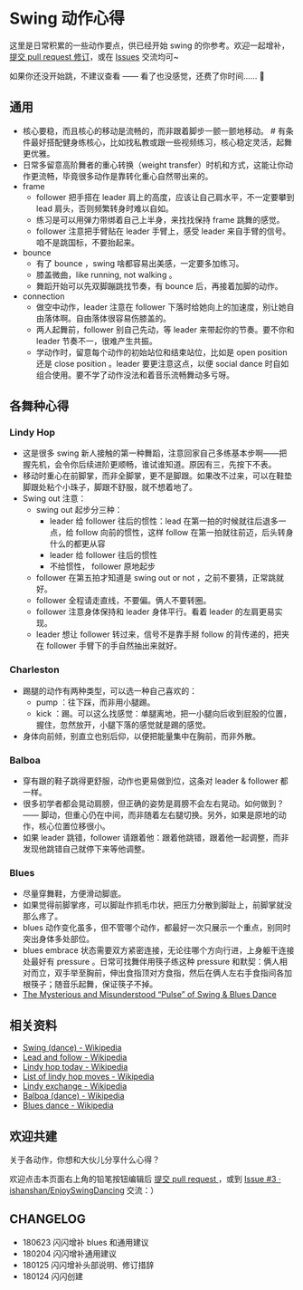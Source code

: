 # Swing 动作心得

这里是日常积累的一些动作要点，供已经开始 swing 的你参考。欢迎一起增补，[提交 pull request 修订](https://guides.github.com/activities/forking/#making-changes)，或在 [Issues](https://github.com/ishanshan//issues) 交流均可~

如果你还没开始跳，不建议查看 —— 看了也没感觉，还费了你时间…… 🌝



## 通用

- 核心要稳，而且核心的移动是流畅的，而非跟着脚步一颤一颤地移动。 # 有条件最好搭配健身练核心，比如找私教或跟一些视频练习，核心稳定灵活，起舞更优雅。
- 日常多留意高阶舞者的重心转换（weight transfer）时机和方式，这能让你动作更流畅，毕竟很多动作是靠转化重心自然带出来的。
- frame
	-  follower 把手搭在 leader 肩上的高度，应该让自己肩水平，不一定要攀到 lead 肩头，否则频繁转身时难以自如。
	- 练习是可以用弹力带绑着自己上半身，来找找保持 frame 跳舞的感觉。
	- follower 注意把手臂贴在 leader 手臂上，感受 leader 来自手臂的信号。咱不是跳国标，不要抬起来。
- bounce
	- 有了 bounce ，swing 啥都容易出美感，一定要多加练习。
	- 膝盖微曲，like running, not walking 。
	- 舞蹈开始可以先双脚蹦跳找节奏，有 bounce 后，再接着加脚的动作。
- connection
	- 做空中动作，leader 注意在 follower 下落时给她向上的加速度，别让她自由落体啊。自由落体很容易伤膝盖的。
	- 两人起舞前，follower 别自己先动，等 leader 来带起你的节奏。要不你和 leader 节奏不一，很难产生共振。
	- 学动作时，留意每个动作的初始站位和结束站位，比如是 open position 还是 close position 。leader 要更注意这点，以便 social dance 时自如组合使用。要不学了动作没法和着音乐流畅舞动多亏呀。


## 各舞种心得

### Lindy Hop

- 这是很多 swing 新人接触的第一种舞蹈，注意回家自己多练基本步啊——把握先机，会令你后续进阶更顺畅，谁试谁知道。原因有三，先按下不表。
- 移动时重心在前脚掌，而非全脚掌，更不是脚跟。如果改不过来，可以在鞋垫脚跟处粘个小珠子，脚跟不舒服，就不想着地了。
- Swing out 注意：
	- swing out 起步分三种：
		- leader 给 follower 往后的惯性：lead 在第一拍的时候就往后退多一点，给 follow 向前的惯性，这样 follow 在第一拍就往前迈，后头转身什么的都更从容
		- leader 给 follower 往后的惯性
		- 不给惯性， follower 原地起步
	- follower 在第五拍才知道是 swing out or not ，之前不要猜，正常跳就好。
	- follower 全程请走直线，不要偏。俩人不要转圈。
	- follower 注意身体保持和 leader 身体平行。看着 leader 的左肩更易实现。
	- leader 想让 follower 转过来，信号不是靠手掰 follow 的背传递的，把夹在 follower 手臂下的手自然抽出来就好。


### Charleston

- 踢腿的动作有两种类型，可以选一种自己喜欢的：
	- pump ：往下踩，而非用小腿踢。
	- kick ：踢。可以这么找感觉：单腿离地，把一小腿向后收到屁股的位置，握住，忽然放开，小腿下落的感觉就是踢的感觉。
- 身体向前倾，别直立也别后仰，以便把能量集中在胸前，而非外散。

### Balboa

- 穿有跟的鞋子跳得更舒服，动作也更易做到位，这条对 leader & follower 都一样。
- 很多初学者都会晃动肩膀，但正确的姿势是肩膀不会左右晃动。如何做到？—— 脚动，但重心仍在中间，而非随着左右腿切换。另外，如果是原地的动作，核心位置位移很小。
- 如果 leader 跳错，follower 请跟着他：跟着他跳错，跟着他一起调整，而非发现他跳错自己就停下来等他调整。


### Blues 
 
- 尽量穿舞鞋，方便滑动脚底。
- 如果觉得前脚掌疼，可以脚趾作抓毛巾状，把压力分散到脚趾上，前脚掌就没那么疼了。
- blues 动作变化虽多，但不管哪个动作，都最好一次只展示一个重点，别同时突出身体多处部位。
- blues embrace 状态需要双方紧密连接，无论往哪个方向行进，上身躯干连接处最好有 pressure 。日常可找舞伴用筷子练这种 pressure 和默契：俩人相对而立，双手举至胸前，伸出食指顶对方食指，然后在俩人左右手食指间各加根筷子；随音乐起舞，保证筷子不掉。
- [The Mysterious and Misunderstood “Pulse” of Swing & Blues Dance](http://www.swinginblues.com/the-mysterious-and-misunderstood-pulse-of-swing-blues-dance/)

## 相关资料

* [Swing (dance) - Wikipedia](https://en.wikipedia.org/wiki/Swing_(dance))
* [Lead and follow - Wikipedia](https://en.wikipedia.org/wiki/Lead_and_follow)
* [Lindy hop today - Wikipedia](https://en.wikipedia.org/wiki/Lindy_hop_today)
* [List of lindy hop moves - Wikipedia](https://en.wikipedia.org/wiki/List_of_lindy_hop_moves)
* [Lindy exchange - Wikipedia](https://en.wikipedia.org/wiki/Lindy_exchange)
* [Balboa (dance) - Wikipedia](https://en.wikipedia.org/wiki/Balboa_(dance))
* [Blues dance - Wikipedia](https://en.wikipedia.org/wiki/Blues_dance)

## 欢迎共建

关于各动作，你想和大伙儿分享什么心得？

欢迎点击本页面右上角的铅笔按钮编辑后 [提交 pull request ](https://guides.github.com/activities/forking/#making-changes) ，或到 [Issue #3 · ishanshan/EnjoySwingDancing](https://github.com/ishanshan/EnjoySwingDancing/issues/3) 交流：）

## CHANGELOG 

- 180623 闪闪增补 blues 和通用建议
- 180204 闪闪增补通用建议
- 180125 闪闪增补头部说明、修订措辞 
- 180124 闪闪创建

